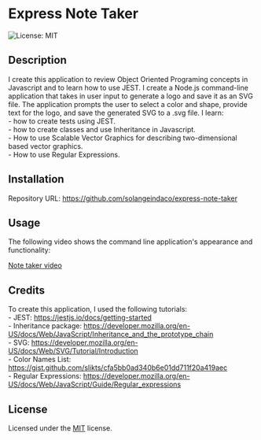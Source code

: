 # Express Note Taker

![License: MIT ](https://img.shields.io/badge/License-MIT-yellow.svg)

## Description

I create this application to review Object Oriented Programing concepts in Javascript and to learn how to use JEST. I create a Node.js command-line application that takes in user input to generate a logo and save it as an SVG file. The application prompts the user to select a color and shape, provide text for the logo, and save the generated SVG to a .svg file. 
I learn:  
    - how to create tests using JEST.  
    - how to create classes and use Inheritance in Javascript.   
    - How to use Scalable Vector Graphics for describing two-dimensional based vector graphics.     
    - How to use Regular Expressions.                     

## Installation

Repository URL: https://github.com/solangeindaco/express-note-taker   

## Usage

The following video shows the command line application's appearance and functionality:

[Note taker video]()


## Credits

To create this application, I used the following tutorials:  
    - JEST: https://jestjs.io/docs/getting-started        
    - Inheritance package: https://developer.mozilla.org/en-US/docs/Web/JavaScript/Inheritance_and_the_prototype_chain         
    - SVG: https://developer.mozilla.org/en-US/docs/Web/SVG/Tutorial/Introduction     
    - Color Names List: https://gist.github.com/slikts/cfa5bb0ad340b6e01dd711f20a419aec       
    - Regular Expressions: https://developer.mozilla.org/en-US/docs/Web/JavaScript/Guide/Regular_expressions                                              

## License

Licensed under the [MIT](LICENSE) license.

